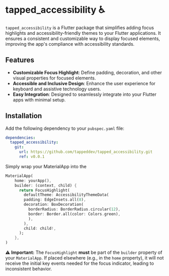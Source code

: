 # tapped_accessibility ♿️

`tapped_accessibility` is a Flutter package that simplifies adding focus highlights and accessibility-friendly themes to your Flutter applications. It ensures a consistent and customizable way to display focused elements, improving the app's compliance with accessibility standards.

## Features

- **Customizable Focus Highlight**: Define padding, decoration, and other visual properties for focused elements.
- **Accessible and Inclusive Design**: Enhance the user experience for keyboard and assistive technology users.
- **Easy Integration**: Designed to seamlessly integrate into your Flutter apps with minimal setup.

## Installation

Add the following dependency to your `pubspec.yaml` file:

```yaml
dependencies:
  tapped_accessibility:
    git:
      url: https://github.com/tappeddev/tapped_accessibility.git
      ref: v0.0.1
```

Simply wrap your MaterialApp into the 

```dart
MaterialApp(
    home: yourApp(),
    builder: (context, child) {
      return FocusHighlight(
        defaultTheme: AccessibilityThemeData(
        padding: EdgeInsets.all(8),
        decoration: BoxDecoration(
          borderRadius: BorderRadius.circular(12),
          border: Border.all(color: Colors.green),
          ),
        ),
        child: child!,
      );
    },
)
```


⚠️ **Important:** The `FocusHighlight` **must** be part of the `builder` property of your `MaterialApp`. If placed elsewhere (e.g., in the `home` property), it will not receive the initial key events needed for the focus indicator, leading to inconsistent behavior.


